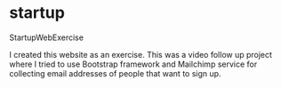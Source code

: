 # startup
StartupWebExercise

I created this website as an exercise. This 
was a video follow up project where I 
tried to use Bootstrap framework and Mailchimp service for 
collecting email addresses of people that want to sign up.
